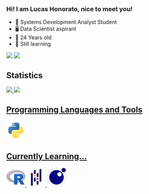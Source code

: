 ### Hi! I am Lucas Honorato, nice to meet you!
* 📖 Systems Development Analyst Student
* 🖥️ Data Scientist aspirant
* 🎂 24 Years old
* 🌱 Still learning
<div> 
  <a href="https://www.linkedin.com/in/luahon/" target="_blank"><img src="https://img.shields.io/badge/-LinkedIn-%230077B5?style=for-the-badge&logo=linkedin&logoColor=white" target="_blank"></a> 
  <a href = "mailto:lucasafshc@hotmail.com"><img src="https://img.shields.io/badge/Microsoft_Outlook-0078D4?style=for-the-badge&logo=microsoft-outlook&logoColor=white" target="_blank"></a>

## Statistics
  
<div align="left">
  <a href="https://github.com/luahon">
  <img height="180em" src="https://github-readme-stats.vercel.app/api?username=luahon&show_icons=true&theme=chartreuse-dark&include_all_commits=true&count_private=true"/>
  <img height="120em" src="https://github-readme-stats.vercel.app/api/top-langs/?username=luahon&layout=compact&langs_count=7&theme=chartreuse-dark"/>
</div>
  
## Programming Languages and Tools
<img height="50" src="https://github.com/devicons/devicon/blob/master/icons/python/python-original.svg"></code>
 


## Currently Learning...
<img height="50" src="https://github.com/devicons/devicon/blob/master/icons/r/r-original.svg"></code>
<img height="50" src="https://github.com/devicons/devicon/blob/master/icons/pandas/pandas-original.svg"></code>
<img height="50" src="https://github.com/devicons/devicon/blob/master/icons/lua/lua-original.svg"></code>


<!--
**Luahon/luahon** is a ✨ _special_ ✨ repository because its `README.md` (this file) appears on your GitHub profile.

Here are some ideas to get you started:

- 🔭 I’m currently working on ...
- 🌱 I’m currently learning ...
- 👯 I’m looking to collaborate on ...
- 🤔 I’m looking for help with ...
- 💬 Ask me about ...
- 📫 How to reach me: ...
- 😄 Pronouns: ...
- ⚡ Fun fact: ...
-->
